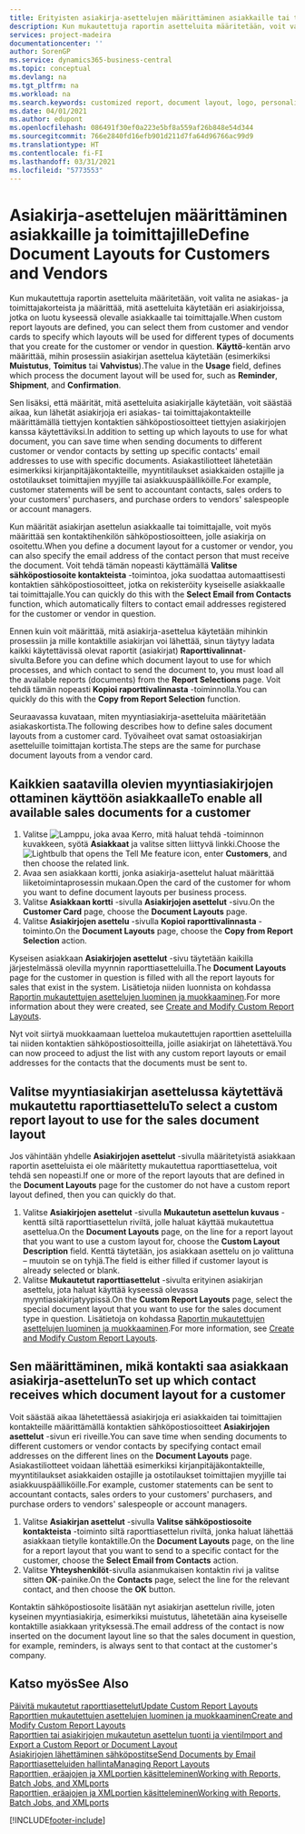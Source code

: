 ```yaml
---
title: Erityisten asiakirja-asettelujen määrittäminen asiakkaille tai toimittajille | Microsoft Docs
description: Kun mukautettuja raportin asetteluita määritetään, voit valita ne asiakas- ja toimittajakorteista ja määrittää, että valittuja asetteluita käytetään asiakirjoissa, jotka ovat kyseessä olevalle asiakkaalle tai toimittajalle.
services: project-madeira
documentationcenter: ''
author: SorenGP
ms.service: dynamics365-business-central
ms.topic: conceptual
ms.devlang: na
ms.tgt_pltfrm: na
ms.workload: na
ms.search.keywords: customized report, document layout, logo, personalize
ms.date: 04/01/2021
ms.author: edupont
ms.openlocfilehash: 086491f30ef0a223e5bf8a559af26b848e54d344
ms.sourcegitcommit: 766e2840fd16efb901d211d7fa64d96766ac99d9
ms.translationtype: HT
ms.contentlocale: fi-FI
ms.lasthandoff: 03/31/2021
ms.locfileid: "5773553"
---
```

# <a name="define-document-layouts-for-customers-and-vendors"></a><span data-ttu-id="4fb57-103">Asiakirja-asettelujen määrittäminen asiakkaille ja toimittajille</span><span class="sxs-lookup"><span data-stu-id="4fb57-103">Define Document Layouts for Customers and Vendors</span></span>
<span data-ttu-id="4fb57-104">Kun mukautettuja raportin asetteluita määritetään, voit valita ne asiakas- ja toimittajakorteista ja määrittää, mitä asetteluita käytetään eri asiakirjoissa, jotka on luotu kyseessä olevalle asiakkaalle tai toimittajalle.</span><span class="sxs-lookup"><span data-stu-id="4fb57-104">When custom report layouts are defined, you can select them from customer and vendor cards to specify which layouts will be used for different types of documents that you create for the customer or vendor in question.</span></span> <span data-ttu-id="4fb57-105">**Käyttö**-kentän arvo määrittää, mihin prosessiin asiakirjan asettelua käytetään (esimerkiksi **Muistutus**, **Toimitus** tai **Vahvistus**).</span><span class="sxs-lookup"><span data-stu-id="4fb57-105">The value in the **Usage** field, defines which process the document layout will be used for, such as **Reminder**, **Shipment**, and **Confirmation**.</span></span>

<span data-ttu-id="4fb57-106">Sen lisäksi, että määrität, mitä asetteluita asiakirjalle käytetään, voit säästää aikaa, kun lähetät asiakirjoja eri asiakas- tai toimittajakontakteille määrittämällä tiettyjen kontaktien sähköpostiosoitteet tiettyjen asiakirjojen kanssa käytettäviksi.</span><span class="sxs-lookup"><span data-stu-id="4fb57-106">In addition to setting up which layouts to use for what document, you can save time when sending documents to different customer or vendor contacts by setting up specific contacts' email addresses to use with specific documents.</span></span> <span data-ttu-id="4fb57-107">Asiakastiliotteet lähetetään esimerkiksi kirjanpitäjäkontakteille, myyntitilaukset asiakkaiden ostajille ja ostotilaukset toimittajien myyjille tai asiakkuuspäälliköille.</span><span class="sxs-lookup"><span data-stu-id="4fb57-107">For example, customer statements will be sent to accountant contacts, sales orders to your customers' purchasers, and purchase orders to vendors' salespeople or account managers.</span></span>

<span data-ttu-id="4fb57-108">Kun määrität asiakirjan asettelun asiakkaalle tai toimittajalle, voit myös määrittää sen kontaktihenkilön sähköpostiosoitteen, jolle asiakirja on osoitettu.</span><span class="sxs-lookup"><span data-stu-id="4fb57-108">When you define a document layout for a customer or vendor, you can also specify the email address of the contact person that must receive the document.</span></span> <span data-ttu-id="4fb57-109">Voit tehdä tämän nopeasti käyttämällä **Valitse sähköpostiosoite kontakteista** -toimintoa, joka suodattaa automaattisesti kontaktien sähköpostiosoitteet, jotka on rekisteröity kyseiselle asiakkaalle tai toimittajalle.</span><span class="sxs-lookup"><span data-stu-id="4fb57-109">You can quickly do this with the **Select Email from Contacts** function, which automatically filters to contact email addresses registered for the customer or vendor in question.</span></span>

<span data-ttu-id="4fb57-110">Ennen kuin voit määrittää, mitä asiakirja-asettelua käytetään mihinkin prosessiin ja mille kontaktille asiakirjan voi lähettää, sinun täytyy ladata kaikki käytettävissä olevat raportit (asiakirjat) **Raporttivalinnat**-sivulta.</span><span class="sxs-lookup"><span data-stu-id="4fb57-110">Before you can define which document layout to use for which processes, and which contact to send the document to, you must load all the available reports (documents) from the **Report Selections** page.</span></span> <span data-ttu-id="4fb57-111">Voit tehdä tämän nopeasti **Kopioi raporttivalinnasta** -toiminnolla.</span><span class="sxs-lookup"><span data-stu-id="4fb57-111">You can quickly do this with the **Copy from Report Selection** function.</span></span>

<span data-ttu-id="4fb57-112">Seuraavassa kuvataan, miten myyntiasiakirja-asetteluita määritetään asiakaskortista.</span><span class="sxs-lookup"><span data-stu-id="4fb57-112">The following describes how to define sales document layouts from a customer card.</span></span> <span data-ttu-id="4fb57-113">Työvaiheet ovat samat ostoasiakirjan asetteluille toimittajan kortista.</span><span class="sxs-lookup"><span data-stu-id="4fb57-113">The steps are the same for purchase document layouts from a vendor card.</span></span>

## <a name="to-enable-all-available-sales-documents-for-a-customer"></a><span data-ttu-id="4fb57-114">Kaikkien saatavilla olevien myyntiasiakirjojen ottaminen käyttöön asiakkaalle</span><span class="sxs-lookup"><span data-stu-id="4fb57-114">To enable all available sales documents for a customer</span></span>
1. <span data-ttu-id="4fb57-115">Valitse ![Lamppu, joka avaa Kerro, mitä haluat tehdä -toiminnon](media/ui-search/search_small.png "Kerro, mitä haluat tehdä") kuvakkeen, syötä **Asiakkaat** ja valitse sitten liittyvä linkki.</span><span class="sxs-lookup"><span data-stu-id="4fb57-115">Choose the ![Lightbulb that opens the Tell Me feature](media/ui-search/search_small.png "Tell me what you want to do") icon, enter **Customers**, and then choose the related link.</span></span>
2. <span data-ttu-id="4fb57-116">Avaa sen asiakkaan kortti, jonka asiakirja-asettelut haluat määrittää liiketoimintaprosessin mukaan.</span><span class="sxs-lookup"><span data-stu-id="4fb57-116">Open the card of the customer for whom you want to define document layouts per business process.</span></span>
3. <span data-ttu-id="4fb57-117">Valitse **Asiakkaan kortti** -sivulla **Asiakirjojen asettelut** -sivu.</span><span class="sxs-lookup"><span data-stu-id="4fb57-117">On the **Customer Card** page, choose the **Document Layouts** page.</span></span>
4. <span data-ttu-id="4fb57-118">Valitse **Asiakirjojen asettelu** -sivulla **Kopioi raporttivalinnasta** -toiminto.</span><span class="sxs-lookup"><span data-stu-id="4fb57-118">On the **Document Layouts** page, choose the **Copy from Report Selection** action.</span></span>

<span data-ttu-id="4fb57-119">Kyseisen asiakkaan **Asiakirjojen asettelut** -sivu täytetään kaikilla järjestelmässä olevilla myynnin raporttiasetteluilla.</span><span class="sxs-lookup"><span data-stu-id="4fb57-119">The **Document Layouts** page for the customer in question is filled with all the report layouts for sales that exist in the system.</span></span> <span data-ttu-id="4fb57-120">Lisätietoja niiden luonnista on kohdassa [Raportin mukautettujen asettelujen luominen ja muokkaaminen](ui-how-create-custom-report-layout.md).</span><span class="sxs-lookup"><span data-stu-id="4fb57-120">For more information about they were created, see [Create and Modify Custom Report Layouts](ui-how-create-custom-report-layout.md).</span></span>

<span data-ttu-id="4fb57-121">Nyt voit siirtyä muokkaamaan luetteloa mukautettujen raporttien asetteluilla tai niiden kontaktien sähköpostiosoitteilla, joille asiakirjat on lähetettävä.</span><span class="sxs-lookup"><span data-stu-id="4fb57-121">You can now proceed to adjust the list with any custom report layouts or email addresses for the contacts that the documents must be sent to.</span></span>

## <a name="to-select-a-custom-report-layout-to-use-for-the-sales-document-layout"></a><span data-ttu-id="4fb57-122">Valitse myyntiasiakirjan asettelussa käytettävä mukautettu raporttiasettelu</span><span class="sxs-lookup"><span data-stu-id="4fb57-122">To select a custom report layout to use for the sales document layout</span></span>
<span data-ttu-id="4fb57-123">Jos vähintään yhdelle **Asiakirjojen asettelut** -sivulla määritetyistä asiakkaan raportin asetteluista ei ole määritetty mukautettua raporttiasettelua, voit tehdä sen nopeasti.</span><span class="sxs-lookup"><span data-stu-id="4fb57-123">If one or more of the report layouts that are defined in the **Document Layouts** page for the customer do not have a custom report layout defined, then you can quickly do that.</span></span>

1. <span data-ttu-id="4fb57-124">Valitse **Asiakirjojen asettelut** -sivulla **Mukautetun asettelun kuvaus** -kenttä siltä raporttiasettelun riviltä, jolle haluat käyttää mukautettua asettelua.</span><span class="sxs-lookup"><span data-stu-id="4fb57-124">On the **Document Layouts** page, on the line for a report layout that you want to use a custom layout for, choose the **Custom Layout Description** field.</span></span> <span data-ttu-id="4fb57-125">Kenttä täytetään, jos asiakkaan asettelu on jo valittuna – muutoin se on tyhjä.</span><span class="sxs-lookup"><span data-stu-id="4fb57-125">The field is either filled if customer layout is already selected or blank.</span></span>
2. <span data-ttu-id="4fb57-126">Valitse **Mukautetut raporttiasettelut** -sivulta erityinen asiakirjan asettelu, jota haluat käyttää kyseessä olevassa myyntiasiakirjatyypissä.</span><span class="sxs-lookup"><span data-stu-id="4fb57-126">On the **Custom Report Layouts** page, select the special document layout that you want to use for the sales document type in question.</span></span> <span data-ttu-id="4fb57-127">Lisätietoja on kohdassa [Raportin mukautettujen asettelujen luominen ja muokkaaminen](ui-how-create-custom-report-layout.md).</span><span class="sxs-lookup"><span data-stu-id="4fb57-127">For more information, see [Create and Modify Custom Report Layouts](ui-how-create-custom-report-layout.md).</span></span>

## <a name="to-set-up-which-contact-receives-which-document-layout-for-a-customer"></a><span data-ttu-id="4fb57-128">Sen määrittäminen, mikä kontakti saa asiakkaan asiakirja-asettelun</span><span class="sxs-lookup"><span data-stu-id="4fb57-128">To set up which contact receives which document layout for a customer</span></span>
<span data-ttu-id="4fb57-129">Voit säästää aikaa lähetettäessä asiakirjoja eri asiakkaiden tai toimittajien kontakteille määrittämällä kontaktien sähköpostiosoitteet **Asiakirjojen asettelut** -sivun eri riveille.</span><span class="sxs-lookup"><span data-stu-id="4fb57-129">You can save time when sending documents to different customers or vendor contacts by specifying contact email addresses on the different lines on the **Document Layouts** page.</span></span> <span data-ttu-id="4fb57-130">Asiakastiliotteet voidaan lähettää esimerkiksi kirjanpitäjäkontakteille, myyntitilaukset asiakkaiden ostajille ja ostotilaukset toimittajien myyjille tai asiakkuuspäälliköille.</span><span class="sxs-lookup"><span data-stu-id="4fb57-130">For example, customer statements can be sent to accountant contacts, sales orders to your customers' purchasers, and purchase orders to vendors' salespeople or account managers.</span></span>

1. <span data-ttu-id="4fb57-131">Valitse **Asiakirjan asettelut** -sivulla **Valitse sähköpostiosoite kontakteista** -toiminto siltä raporttiasettelun riviltä, jonka haluat lähettää asiakkaan tietylle kontaktille.</span><span class="sxs-lookup"><span data-stu-id="4fb57-131">On the **Document Layouts** page, on the line for a report layout that you want to send to a specific contact for the customer, choose the **Select Email from Contacts** action.</span></span>
2. <span data-ttu-id="4fb57-132">Valitse **Yhteyshenkilöt**-sivulla asianmukaisen kontaktin rivi ja valitse sitten **OK**-painike.</span><span class="sxs-lookup"><span data-stu-id="4fb57-132">On the **Contacts** page, select the line for the relevant contact, and then choose the **OK** button.</span></span>

<span data-ttu-id="4fb57-133">Kontaktin sähköpostiosoite lisätään nyt asiakirjan asettelun riville, joten kyseinen myyntiasiakirja, esimerkiksi muistutus, lähetetään aina kyseiselle kontaktille asiakkaan yrityksessä.</span><span class="sxs-lookup"><span data-stu-id="4fb57-133">The email address of the contact is now inserted on the document layout line so that the sales document in question, for example, reminders, is always sent to that contact at the customer's company.</span></span>

## <a name="see-also"></a><span data-ttu-id="4fb57-134">Katso myös</span><span class="sxs-lookup"><span data-stu-id="4fb57-134">See Also</span></span>  
[<span data-ttu-id="4fb57-135">Päivitä mukautetut raporttiasettelut</span><span class="sxs-lookup"><span data-stu-id="4fb57-135">Update Custom Report Layouts</span></span>](ui-update-report-layouts.md)  
[<span data-ttu-id="4fb57-136">Raporttien mukautettujen asettelujen luominen ja muokkaaminen</span><span class="sxs-lookup"><span data-stu-id="4fb57-136">Create and Modify Custom Report Layouts</span></span>](ui-how-create-custom-report-layout.md)  
[<span data-ttu-id="4fb57-137">Raporttien tai asiakirjojen mukautetun asettelun tuonti ja vienti</span><span class="sxs-lookup"><span data-stu-id="4fb57-137">Import and Export a Custom Report or Document Layout</span></span>](ui-how-import-and-export-report-layout.md)  
[<span data-ttu-id="4fb57-138">Asiakirjojen lähettäminen sähköpostitse</span><span class="sxs-lookup"><span data-stu-id="4fb57-138">Send Documents by Email</span></span>](ui-how-send-documents-email.md)  
[<span data-ttu-id="4fb57-139">Raporttiasetteluiden hallinta</span><span class="sxs-lookup"><span data-stu-id="4fb57-139">Managing Report Layouts</span></span>](ui-manage-report-layouts.md)  
[<span data-ttu-id="4fb57-140">Raporttien, eräajojen ja XMLportien käsitteleminen</span><span class="sxs-lookup"><span data-stu-id="4fb57-140">Working with Reports, Batch Jobs, and XMLports</span></span>](ui-work-report.md)  
[<span data-ttu-id="4fb57-141">Raporttien, eräajojen ja XMLportien käsitteleminen</span><span class="sxs-lookup"><span data-stu-id="4fb57-141">Working with Reports, Batch Jobs, and XMLports</span></span>](ui-work-report.md)  


[!INCLUDE[footer-include](includes/footer-banner.md)]